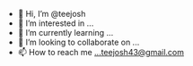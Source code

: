 - 👋 Hi, I’m @teejosh
- 👀 I’m interested in ...
- 🌱 I’m currently learning ...
- 💞️ I’m looking to collaborate on ...
- 📫 How to reach me ...teejosh43@gmail.com

<!---
teejosh/teejosh is a ✨ special ✨ repository because its `README.md` (this file) appears on your GitHub profile.
You can click the Preview link to take a look at your changes.
--->
